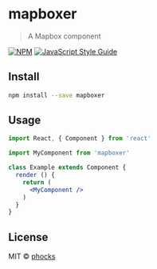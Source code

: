 # mapboxer

> A Mapbox component

[![NPM](https://img.shields.io/npm/v/mapboxer.svg)](https://www.npmjs.com/package/mapboxer) [![JavaScript Style Guide](https://img.shields.io/badge/code_style-standard-brightgreen.svg)](https://standardjs.com)

## Install

```bash
npm install --save mapboxer
```

## Usage

```jsx
import React, { Component } from 'react'

import MyComponent from 'mapboxer'

class Example extends Component {
  render () {
    return (
      <MyComponent />
    )
  }
}
```

## License

MIT © [phocks](https://github.com/phocks)
